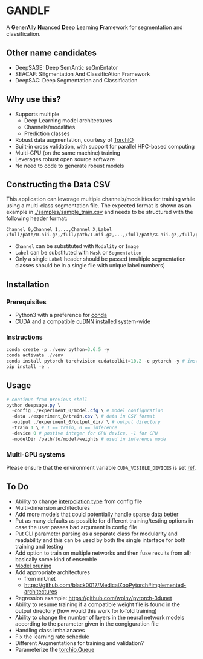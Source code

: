 # GANDLF

A **G**ener**A**lly **N**uanced **D**eep **L**earning **F**ramework for segmentation and classification.

## Other name candidates

- DeepSAGE: Deep SemAntic seGmEntator
- SEACAF: SEgmentation And ClassificAtion Framework
- DeepSAC: Deep Segmentation and Classification

## Why use this?

- Supports multiple
  - Deep Learning model architectures
  - Channels/modalities 
  - Prediction classes
- Robust data augmentation, courtesy of [TorchIO](https://github.com/fepegar/torchio/)
- Built-in cross validation, with support for parallel HPC-based computing
- Multi-GPU (on the same machine) training
- Leverages robust open source software
- No need to code to generate robust models

## Constructing the Data CSV

This application can leverage multiple channels/modalities for training while using a multi-class segmentation file. The expected format is shown as an example in [./samples/sample_train.csv](./samples/sample_train.csv) and needs to be structured with the following header format:

```csv
Channel_0,Channel_1,...,Channel_X,Label
/full/path/0.nii.gz,/full/path/1.nii.gz,...,/full/path/X.nii.gz,/full/path/segmentation.nii.gz
```

- `Channel` can be substituted with `Modality` or `Image`
- `Label` can be substituted with `Mask` or `Segmentation`
- Only a single `Label` header should be passed (multiple segmentation classes should be in a single file with unique label numbers)

## Installation

### Prerequisites

- Python3 with a preference for [conda](https://www.anaconda.com/)
- [CUDA](https://developer.nvidia.com/cuda-download) and a compatible [cuDNN](https://developer.nvidia.com/cudnn) installed system-wide

### Instructions

```powershell
conda create -p ./venv python=3.6.5 -y
conda activate ./venv
conda install pytorch torchvision cudatoolkit=10.2 -c pytorch -y # install according to your cuda version https://pytorch.org/get-started/locally/
pip install -e .
```

## Usage

```powershell
# continue from previous shell
python deepsage.py \
  -config ./experiment_0/model.cfg \ # model configuration
  -data ./experiment_0/train.csv \ # data in CSV format 
  -output ./experiment_0/output_dir/ \ # output directory
  -train 1 \ # 1 == train, 0 == inference
  -device 0 # postive integer for GPU device, -1 for CPU
  -modelDir /path/to/model/weights # used in inference mode
```

### Multi-GPU systems

Please ensure that the environment variable `CUDA_VISIBLE_DEVICES` is set [ref](https://developer.nvidia.com/blog/cuda-pro-tip-control-gpu-visibility-cuda_visible_devices/).

## To Do

- Ability to change [interpolation type](https://torchio.readthedocs.io/transforms/transforms.html?highlight=interpolation#interpolation) from config file
- Multi-dimension architectures
- Add more models that could potentially handle sparse data better
- Put as many defaults as possible for different training/testing options in case the user passes bad argument in config file
- Put CLI parameter parsing as a separate class for modularity and readability and this can be used by both the single interface for both training and testing
- Add option to train on multiple networks and then fuse results from all; basically some kind of ensemble
- [Model pruning](https://pytorch.org/tutorials/intermediate/pruning_tutorial.html)
- Add appropriate architectures
  - from nnUnet
  - https://github.com/black0017/MedicalZooPytorch#implemented-architectures
- Regression example: https://github.com/wolny/pytorch-3dunet
- Ability to resume training if a compatible weight file is found in the output directory (how would this work for k-fold training)
- Ability to change the number of layers in the neural network models according to the parameter given in the congiguration file
- Handling class imbalanaces
- Fix the learning rate schedule
- Different Augmentations for training and validation?
- Parameterize the [torchio.Queue](https://torchio.readthedocs.io/data/patch_training.html?#id1)